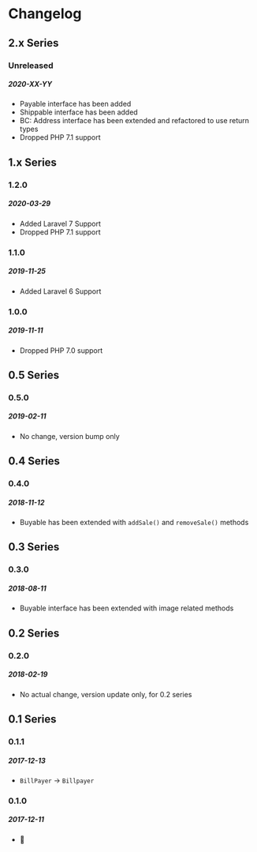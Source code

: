 # Changelog

## 2.x Series

### Unreleased
##### 2020-XX-YY

- Payable interface has been added
- Shippable interface has been added
- BC: Address interface has been extended and refactored to use return types
- Dropped PHP 7.1 support

## 1.x Series

### 1.2.0
##### 2020-03-29

- Added Laravel 7 Support
- Dropped PHP 7.1 support

### 1.1.0
##### 2019-11-25

- Added Laravel 6 Support

### 1.0.0
##### 2019-11-11

- Dropped PHP 7.0 support

## 0.5 Series

### 0.5.0
##### 2019-02-11

- No change, version bump only

## 0.4 Series

### 0.4.0
##### 2018-11-12

- Buyable has been extended with `addSale()` and `removeSale()` methods

## 0.3 Series

### 0.3.0
##### 2018-08-11

- Buyable interface has been extended with image related methods

## 0.2 Series

### 0.2.0
##### 2018-02-19

- No actual change, version update only, for 0.2 series

## 0.1 Series

### 0.1.1
##### 2017-12-13

- `BillPayer` -> `Billpayer`

### 0.1.0
##### 2017-12-11

- 🚀

